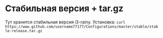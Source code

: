 # Стабильная версия + tar.gz
Тут хранится стабильная версия i3-rainy.
Установка: `curl https://www.github.com/username77177/Configurations/master/stable/stable-release.tar.gz`
